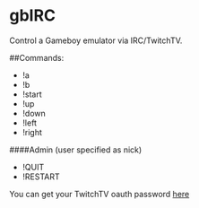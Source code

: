 gbIRC
=====

Control a Gameboy emulator via IRC/TwitchTV.


##Commands:
* !a
* !b
* !start
* !up
* !down
* !left
* !right

####Admin (user specified as nick)
* !QUIT
* !RESTART


You can get your TwitchTV oauth password [here](http://www.twitchapps.com/tmi)
